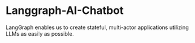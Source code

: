# Langgraph-AI-Chatbot
LangGraph enables us to create stateful, multi-actor applications utilizing LLMs as easily as possible.
